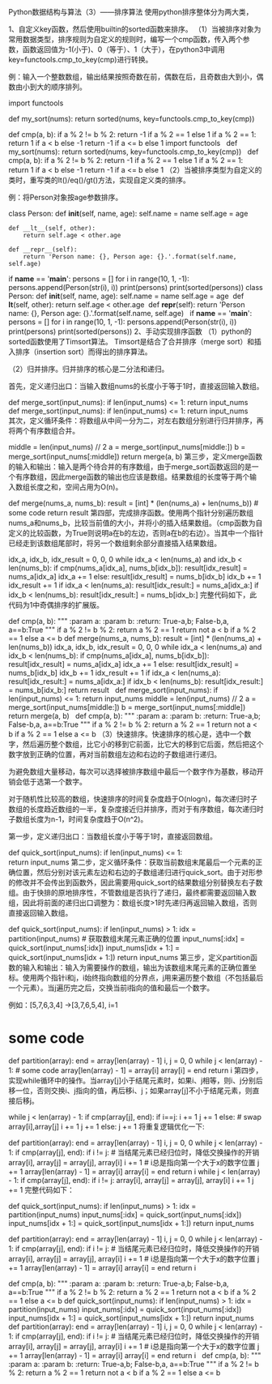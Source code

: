 Python数据结构与算法（3）——排序算法
使用python排序整体分为两大类，

1、自定义key函数，然后使用builtin的sorted函数来排序。
（1）当被排序对象为常用数据类型，排序规则为自定义的规则时，编写一个cmp函数，传入两个参数，函数返回值为-1(小于)、0（等于）、1（大于），在python3中调用key=functools.cmp_to_key(cmp)进行转换。

例：输入一个整数数组，输出结果按照奇数在前，偶数在后，且奇数由大到小，偶数由小到大的顺序排列。

import functools


def my_sort(nums):
    return sorted(nums, key=functools.cmp_to_key(cmp))


def cmp(a, b):
    if a % 2 != b % 2:
        return -1 if a % 2 == 1 else 1
    if a % 2 == 1:
        return 1 if a < b else -1
    return -1 if a <= b else 1
import functools
​
​
def my_sort(nums):
    return sorted(nums, key=functools.cmp_to_key(cmp))
​
​
def cmp(a, b):
    if a % 2 != b % 2:
        return -1 if a % 2 == 1 else 1
    if a % 2 == 1:
        return 1 if a < b else -1
    return -1 if a <= b else 1
（2）当被排序类型为自定义的类时，重写类的lt()/eq()/gt()方法，实现自定义类的排序。

例：将Person对象按age参数排序。

class Person:
    def __init__(self, name, age):
        self.name = name
        self.age = age

    def __lt__(self, other):
        return self.age < other.age

    def __repr__(self):
        return 'Person name: {}, Person age: {}.'.format(self.name, self.age)


if __name__ == '__main__':
    persons = []
    for i in range(10, 1, -1):
        persons.append(Person(str(i), i))
    print(persons)
    print(sorted(persons))
class Person:
    def __init__(self, name, age):
        self.name = name
        self.age = age
​
    def __lt__(self, other):
        return self.age < other.age
​
    def __repr__(self):
        return 'Person name: {}, Person age: {}.'.format(self.name, self.age)
​
​
if __name__ == '__main__':
    persons = []
    for i in range(10, 1, -1):
        persons.append(Person(str(i), i))
    print(persons)
    print(sorted(persons))
​
2、手动实现排序函数
（1）python的sorted函数使用了Timsort算法。 Timsort是结合了合并排序（merge sort）和插入排序（insertion sort）而得出的排序算法。

（2）归并排序。归并排序的核心是二分法和递归。

首先，定义递归出口：当输入数组nums的长度小于等于1时，直接返回输入数组。

def merge_sort(input_nums):
    if len(input_nums) <= 1:
        return input_nums  
def merge_sort(input_nums):
    if len(input_nums) <= 1:
        return input_nums   
其次，定义循环条件：将数组从中间一分为二，对左右数组分别进行归并排序，再将两个有序数组合并。

middle = len(input_nums) // 2
a = merge_sort(input_nums[middle:])
b = merge_sort(input_nums[:middle])
return merge(a, b)
第三步，定义merge函数的输入和输出：输入是两个待合并的有序数组，由于merge_sort函数返回的是一个有序数组，因此merge函数的输出也应该是数组。结果数组的长度等于两个输入数组长度之和，空间占用为O(n)。

def merge(nums_a, nums_b):
    result = [int] * (len(nums_a) + len(nums_b))
    # some code
    return result
第四部，完成排序函数。使用两个指针分别遍历数组nums_a和nums_b，比较当前值的大小，并将小的插入结果数组。（cmp函数为自定义的比较函数，为True则说明a在b的左边，否则a在b的右边）。当其中一个指针已经走到该数组尾部时，将另一个数组剩余部分直接插入结果数组。

idx_a, idx_b, idx_result = 0, 0, 0
while idx_a < len(nums_a) and idx_b < len(nums_b):
    if cmp(nums_a[idx_a], nums_b[idx_b]):
        result[idx_result] = nums_a[idx_a]
        idx_a += 1
    else:
        result[idx_result] = nums_b[idx_b]
        idx_b += 1
    idx_result += 1
if idx_a < len(nums_a):
    result[idx_result:] = nums_a[idx_a:]
if idx_b < len(nums_b):
    result[idx_result:] = nums_b[idx_b:]
完整代码如下，此代码为1中奇偶排序的扩展版。



def cmp(a, b):
    """
    :param a:
    :param b:
    :return: True-a,b; False-b,a, a==b:True
    """
    if a % 2 != b % 2:
        return a % 2 == 1
    return not a < b if a % 2 == 1 else a <= b
def merge(nums_a, nums_b):
    result = [int] * (len(nums_a) + len(nums_b))
    idx_a, idx_b, idx_result = 0, 0, 0
    while idx_a < len(nums_a) and idx_b < len(nums_b):
        if cmp(nums_a[idx_a], nums_b[idx_b]):
            result[idx_result] = nums_a[idx_a]
            idx_a += 1
        else:
            result[idx_result] = nums_b[idx_b]
            idx_b += 1
        idx_result += 1
    if idx_a < len(nums_a):
        result[idx_result:] = nums_a[idx_a:]
    if idx_b < len(nums_b):
        result[idx_result:] = nums_b[idx_b:]
    return result
​
​
def merge_sort(input_nums):
    if len(input_nums) <= 1:
        return input_nums
    middle = len(input_nums) // 2
    a = merge_sort(input_nums[middle:])
    b = merge_sort(input_nums[:middle])
    return merge(a, b)
​
​
def cmp(a, b):
    """
    :param a:
    :param b:
    :return: True-a,b; False-b,a, a==b:True
    """
    if a % 2 != b % 2:
        return a % 2 == 1
    return not a < b if a % 2 == 1 else a <= b
（3）快速排序。快速排序的核心是，选中一个数字，然后遍历整个数组，比它小的移到它前面，比它大的移到它后面，然后把这个数字放到正确的位置，再对当前数组左边和右边的子数组进行递归。

为避免数组大量移动，每次可以选择被排序数组中最后一个数字作为基数，移动开销会低于选第一个数字。

对于随机性比较高的数组，快速排序的时间复杂度趋于O(nlogn)，每次递归时子数组的长度趋近数组的一半，复杂度接近归并排序，而对于有序数组，每次递归时子数组长度为n-1，时间复杂度趋于O(n^2)。

第一步，定义递归出口：当数组长度小于等于1时，直接返回数组。

def quick_sort(input_nums):
    if len(input_nums) <= 1:        
        return input_nums
第二步，定义循环条件：获取当前数组末尾最后一个元素的正确位置，然后分别对该元素左边和右边的子数组递归进行quick_sort。由于对形参的修改并不会传出到函数外，因此需要用quick_sort的结果数组分别替换左右子数组。由于快排的原地排序性，不管数组是否执行了递归，最终都需要返回输入数组，因此将前面的递归出口调整为：数组长度>1时先递归再返回输入数组，否则直接返回输入数组。

def quick_sort(input_nums):
    if len(input_nums) > 1:
        idx = partition(input_nums) # 获取数组末尾元素正确的位置
        input_nums[:idx] = quick_sort(input_nums[:idx])
        input_nums[idx + 1:] = quick_sort(input_nums[idx + 1:])
    return input_nums
第三步，定义partition函数的输入和输出：输入为需要操作的数组，输出为该数组末尾元素的正确位置坐标。使用两个指针i和j，i始终指向数组的分界点，j用来遍历整个数组（不包括最后一个元素）。当j遍历完之后，交换当前i指向的值和最后一个数字。

例如：[5,7,6,3,4] ->[3,7,6,5,4], i=1

# some code
def partition(array):
    end = array[len(array) - 1]
    i, j = 0, 0
    while j < len(array) - 1:
        # some code
    array[len(array) - 1] = array[i]
    array[i] = end
    return i
第四步，实现while循环中的操作。当array[j]小于结尾元素时，如果i、j相等，则i、j分别后移一位，否则交换i、j指向的值，再后移i、j；如果array[j]不小于结尾元素，则直接后移j。

while j < len(array) - 1:
    if cmp(array[j], end):
        if i==j:
            i += 1
            j += 1
        else:
            # swap array[i],array[j]
            i += 1
            j += 1
    else:
        j += 1
将重复逻辑优化一下:

def partition(array):
    end = array[len(array) - 1]
    i, j = 0, 0
    while j < len(array) - 1:
        if cmp(array[j], end):
            if i != j:  # 当结尾元素已经归位时，降低交换操作的开销
                array[i], array[j] = array[j], array[i]
            i += 1  # i总是指向第一个大于x的数字位置
        j += 1
    array[len(array) - 1] = array[i]
    array[i] = end
    return i
while j < len(array) - 1:
    if cmp(array[j], end):
        if i != j:
            array[i], array[j] = array[j], array[i]
        i += 1
    j += 1
完整代码如下：

def quick_sort(input_nums):
    if len(input_nums) > 1:
        idx = partition(input_nums)
        input_nums[:idx] = quick_sort(input_nums[:idx])
        input_nums[idx + 1:] = quick_sort(input_nums[idx + 1:])
    return input_nums


def partition(array):
    end = array[len(array) - 1]
    i, j = 0, 0
    while j < len(array) - 1:
        if cmp(array[j], end):
            if i != j:  # 当结尾元素已经归位时，降低交换操作的开销
                array[i], array[j] = array[j], array[i]
            i += 1  # i总是指向第一个大于x的数字位置
        j += 1
    array[len(array) - 1] = array[i]
    array[i] = end
    return i


def cmp(a, b):
    """
    :param a:
    :param b:
    :return: True-a,b; False-b,a, a==b:True
    """
    if a % 2 != b % 2:
        return a % 2 == 1
    return not a < b if a % 2 == 1 else a <= b
def quick_sort(input_nums):
    if len(input_nums) > 1:
        idx = partition(input_nums)
        input_nums[:idx] = quick_sort(input_nums[:idx])
        input_nums[idx + 1:] = quick_sort(input_nums[idx + 1:])
    return input_nums
​
​
def partition(array):
    end = array[len(array) - 1]
    i, j = 0, 0
    while j < len(array) - 1:
        if cmp(array[j], end):
            if i != j:  # 当结尾元素已经归位时，降低交换操作的开销
                array[i], array[j] = array[j], array[i]
            i += 1  # i总是指向第一个大于x的数字位置
        j += 1
    array[len(array) - 1] = array[i]
    array[i] = end
    return i
​
​
def cmp(a, b):
    """
    :param a:
    :param b:
    :return: True-a,b; False-b,a, a==b:True
    """
    if a % 2 != b % 2:
        return a % 2 == 1
    return not a < b if a % 2 == 1 else a <= b

